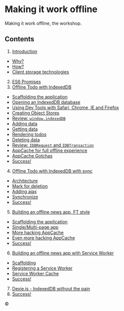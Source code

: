 Making it work offline
======================

Making it work offline, the workshop.

Contents
--------

1. [Introduction](01-introduction)
  - [Why?](01-introduction/why.md)
  - [How?](01-introduction/how.md)
  - [Client storage technologies](01-introduction/dysfunctional-family.md)
2. [ES6 Promises](02-new-apis)
3. [Offline Todo with IndexedDB](03-offline-todo)
  - [Scaffolding the application](03-offline-todo/01-scaffolding)
  - [Opening an IndexedDB database](03-offline-todo/02-opening-a-database)
  - [Using Dev Tools with Safari, Chrome, IE and Firefox](03-offline-todo/03-using-dev-tools)
  - [Creating Object Stores](03-offline-todo/04-creating-object-stores)
  - [Review: `window.indexedDB`](03-offline-todo/05-review-window-indexeddb)
  - [Adding data](03-offline-todo/06-adding-data)
  - [Getting data](03-offline-todo/07-getting-data)
  - [Rendering todos](03-offline-todo/08-rendering-todos)
  - [Deleting data](03-offline-todo/09-deleting-data)
  - [Review: `IDBRequest` and `IDBTransaction`](03-offline-todo/10-review-requests-transactions)
  - [AppCache for full offline experience](03-offline-todo/11-appcache)
  - [AppCache Gotchas](03-offline-todo/12-appcache-gotcha-1)
  - [Success!](03-offline-todo/13-success)
4. [Offline Todo with IndexedDB with sync](04-offline-todo-with-sync)
  - [Architecture](04-offline-todo-with-sync/01-architecture)
  - [Mark for deletion](04-offline-todo-with-sync/02-mark-for-deletion)
  - [Adding ajax](04-offline-todo-with-sync/03-adding-ajax)
  - [Synchronize](04-offline-todo-with-sync/04-synchronize)
  - [Success!](04-offline-todo-with-sync/05-success)
5. [Building an offline news app, FT style](05-offline-news)
  - [Scaffolding the application](05-offline-news/01-scaffolding)
  - [Single/Multi-page app](05-offline-news/02-single-multi-page)
  - [More hacking AppCache](05-offline-news/03-hacking-appcache)
  - [Even more hacking AppCache](05-offline-news/04-more-hacking-appcache)
  - [Success!](05-offline-news/05-success)
6. [Building an offline news app with Service Worker](06-offline-news-with-service-worker)
  - [Scaffolding](06-offline-news-with-service-worker/01-scaffolding)
  - [Registering a Service Worker](06-offline-news-with-service-worker/02-registering-a-service-worker)
  - [Service Worker Cache](06-offline-news-with-service-worker/03-service-worker-caches)
  - [Success!](06-offline-news-with-service-worker/04-success)
7. [Dexie.js - IndexedDB without the pain](07-dexie)
8. [Success!](08-success)

©
